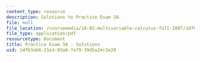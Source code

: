 ```yaml
---
content_type: resource
description: Solutions to Practice Exam 3A.
file: null
file_location: /coursemedia/18-02-multivariable-calculus-fall-2007/1df63ab621e303a87e7939d5a2ec3e29_prac3asol.pdf
file_type: application/pdf
resourcetype: Document
title: Practice Exam 3A - Solutions
uid: 1df63ab6-21e3-03a8-7e79-39d5a2ec3e29
---
```

